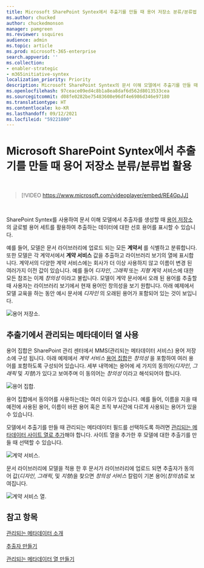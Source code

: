 ```yaml
---
title: Microsoft SharePoint Syntex에서 추출기를 만들 때 용어 저장소 분류/분류법 활용
ms.author: chucked
author: chuckedmonson
manager: pamgreen
ms.reviewer: ssquires
audience: admin
ms.topic: article
ms.prod: microsoft-365-enterprise
search.appverid: ''
ms.collection:
- enabler-strategic
- m365initiative-syntex
localization_priority: Priority
description: Microsoft SharePoint Syntex의 문서 이해 모델에서 추출기를 만들 때 용어 저장소 분류를 사용하세요.
ms.openlocfilehash: 97ceace09ed4c8b1a8ea8daf6d562d8013533cea
ms.sourcegitcommit: d08fe0282be75483608e96df4e6986d346e97180
ms.translationtype: HT
ms.contentlocale: ko-KR
ms.lasthandoff: 09/12/2021
ms.locfileid: "59221800"
---
```

# <a name="leverage-term-store-taxonomy-when-creating-an-extractor-in-microsoft-sharepoint-syntex"></a>Microsoft SharePoint Syntex에서 추출기를 만들 때 용어 저장소 분류/분류법 활용

</br>

> [!VIDEO https://www.microsoft.com/videoplayer/embed/RE4GpJJ]  

</br>

SharePoint Syntex를 사용하여 문서 이해 모델에서 추출자를 생성할 때 [ 용어 저장소](/sharepoint/managed-metadata)의 글로벌 용어 세트를 활용하여 추출하는 데이터에 대한 선호 용어를 표시할 수 있습니다.  

예를 들어, 모델은 문서 라이브러리에 업로드 되는 모든 **계약서** 를 식별하고 분류합니다.  또한 모델은 각 계약서에서 **계약 서비스** 값을 추출하고 라이브러리 보기의 열에 표시합니다. 계약서의 다양한 계약 서비스에는 회사가 더 이상 사용하지 않고 이름이 변경 된 여러가지 이전 값이 있습니다. 예를 들어 *디자인*, *그래픽* 또는 *지형* 계약 서비스에 대한 모든 참조는 이제 *창의성* 이라고 불립니다. 모델이 계약 문서에서 오래 된 용어를 추출할 때 사용자는 라이브러리 보기에서 현재 용어인 창의성을 보기 원합니다. 아래 예제에서 모델 교육을 하는 동안 예시 문서에 *디자인* 의 오래된 용어가 포함되어 있는 것이 보입니다.

   ![용어 저장소.](../media/content-understanding/design.png)</br>

## <a name="use-a-managed-metadata-column-in-your-extractor"></a>추출기에서 관리되는 메타데이터 열 사용

용어 집합은 SharePoint 관리 센터에서 MMS(관리되는 메타데이터 서비스) 용어 저장소에 구성 됩니다. 아래 예제에서 *계약 서비스* [용어 집합](/sharepoint/managed-metadata#term-set)은 *창의성* 을 포함하여 여러 용어를 포함하도록 구성되어 있습니다.  세부 내역에는 용어에 세 가지의 동의어(*디자인*, *그래픽* 및 *지형*)가 있다고 보여주며 이 동의어는 *창의성* 이라고 해석되어야 합니다. 

   ![용어 집합.](../media/content-understanding/term-store.png)</br>

용어 집합에서 동의어를 사용하는데는 여러 이유가 있습니다. 예를 들어, 이름을 지을 때 예전에 사용된 용어, 이름이 바뀐 용어 혹은 조직 부서간에 다르게 사용되는 용어가 있을 수 있습니다.

모델에서 추출기를 만들 때 관리되는 메타데이터 필드를 선택하도록 하려면 [관리되는 메타데이터 사이트 열로 추가](https://support.microsoft.com/office/8fad9e35-a618-4400-b3c7-46f02785d27f)해야 합니다. 사이트 열을 추가한 후 모델에 대한 추출기를 만들 때 선택할 수 있습니다.

   ![계약 서비스.](../media/content-understanding/contract-services.png)</br>

문서 라이브러리에 모델을 적용 한 후 문서가 라이브러리에 업로드 되면 추출자가 동의어 값(*디자인*, *그래픽*, 및 *지형*)을 찾으면 *창의성 서비스* 칼럼이 기본 용어(*창의성*)로 보여집니다.

   ![계약 서비스 열.](../media/content-understanding/creative.png)</br>


## <a name="see-also"></a>참고 항목
[관리되는 메타데이터 소개](/sharepoint/managed-metadata#terms)

[추출자 만들기](create-an-extractor.md)

[관리되는 메타데이터 열 만들기](https://support.microsoft.com/office/create-a-managed-metadata-column-8fad9e35-a618-4400-b3c7-46f02785d27f?redirectSourcePath=%252farticle%252fc2a06717-8105-4aea-890d-3082853ab7b7&ui=en-US&rs=en-US&ad=US)